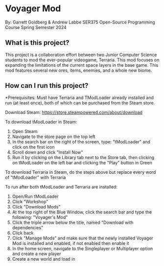 # Voyager Mod

By: Garrett Goldberg & Andrew Labbe
SER375 Open-Source Programming Course
Spring Semester 2024

## What is this project?
This project is a collaboration effort between two Junior Computer Science students to mod the ever-popular videogame, Terraria. This mod focuses on expanding the limitations of the current space layers in the base game. This mod features several new ores, items, enemies, and a whole new biome. 

## How can I run this project?
*Prerequisites: Must have Terraria and TModLoader already installed and run (at least once), both of which can be purchased from the Steam store.

Download Steam: https://store.steampowered.com/about/download

To download tModLoader in Steam: 
1. Open Steam
2. Navigate to the store page on the top left
3. In the search bar on the right of the screen, type: "tModLoader" and click on the first icon
4. Scroll down and click "Install Now"
5. Run it by clicking on the Library tab next to the Store tab, then clicking on tModLoader on the left bar and clicking the "Play" button in Green

To download Terraria in Steam, do the steps above but replace every word of "tModLoader" with Terraria

To run after both tModLoader and Terraria are installed:
1. Open/Run tModLoader
2. Click "Workshop"
3. Click "Download Mods"
4. At the top right of the Blue Window, click the search bar and type the following: "Voyager's Mod"
5. Click the triple arrow below the title, named "Download with dependencies"
6. Click back
7. Click "Manage Mods" and make sure that the newly installed Voyager Mod is installed and enabled, if not enabled then enable it
8. In the home screen, navigate to the Singleplayer or Multiplayer option and create a new player
9. Create a new world and load in
